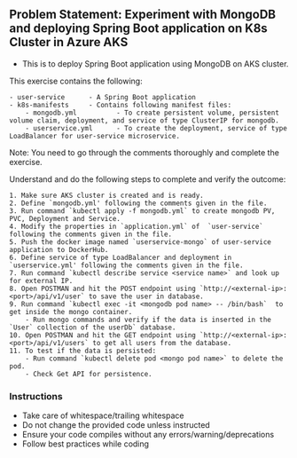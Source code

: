 ## Problem Statement: Experiment with MongoDB and deploying Spring Boot application on K8s Cluster in Azure AKS

* This is to deploy Spring Boot application using MongoDB on AKS cluster.
      

This exercise contains the following: 

    - user-service      - A Spring Boot application 
    - k8s-manifests     - Contains following manifest files:    
        - mongodb.yml          - To create persistent volume, persistent volume claim, deployment, and service of type ClusterIP for mongodb.
        - userservice.yml      - To create the deployment, service of type LoadBalancer for user-service microservice.
      
Note: You need to go through the comments thoroughly and complete the exercise.

Understand and do the following steps to complete and verify the outcome:
    
    1. Make sure AKS cluster is created and is ready. 
    2. Define `mongodb.yml' following the comments given in the file.
    3. Run command `kubectl apply -f mongodb.yml` to create mongodb PV, PVC, Deployment and Service.
    4. Modify the properties in `application.yml` of  `user-service` following the comments given in the file.
    5. Push the docker image named `userservice-mongo` of user-service application to DockerHub.
    6. Define service of type LoadBalancer and deployment in `userservice.yml' following the comments given in the file.
    7. Run command `kubectl describe service <service name>` and look up for external IP.
    8. Open POSTMAN and hit the POST endpoint using `http://<external-ip>:<port>/api/v1/user` to save the user in database.
    9. Run command `kubectl exec -it <mongodb pod name> -- /bin/bash`  to get inside the mongo container.
        - Run mongo commands and verify if the data is inserted in the `User` collection of the userDb` database.
    10. Open POSTMAN and hit the GET endpoint using `http://<external-ip>:<port>/api/v1/users` to get all users from the database.
    11. To test if the data is persisted:
        - Run command `kubectl delete pod <mongo pod name>` to delete the pod.
        - Check Get API for persistence.    
    
### Instructions
 - Take care of whitespace/trailing whitespace
 - Do not change the provided code unless instructed
 - Ensure your code compiles without any errors/warning/deprecations 
 - Follow best practices while coding
